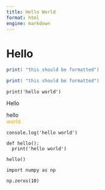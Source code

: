 ```yaml
---
title: Hello World
format: html
engine: markdown
---
```


# Hello

```lua
print( "this should be formatted")
```

```lua
print( "this should be formatted")
```

```{python}
print('hello world')
```

<html>
<body>
<p>Hello</p>
</body>
<div>hello</div>
<div class="hello">world</div>
<style>
.hello {
  color: orange;
}
</style>
<script>
console.log('hello world')
</script>
</html>

<script>
consol
</script>


```{javascript}
console.log('hello world')
```

```{python}
def hello():
  print('hello world')
```

```{python}
hello()
```


```{python}
import numpy as np

np.zeros(10)
```


